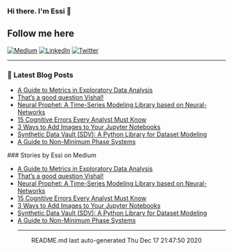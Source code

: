 ### Hi there. I'm Essi 👋

<!--
**e-alizadeh/e-alizadeh** is a ✨ _special_ ✨ repository because its `README.md` (this file) appears on your GitHub profile.

Here are some ideas to get you started:

- 🔭 I’m currently working on ...
- 🌱 I’m currently learning ...
- 👯 I’m looking to collaborate on ...
- 🤔 I’m looking for help with ...
- 💬 Ask me about ...
- 📫 How to reach me: ...
- 😄 Pronouns: ...
- ⚡ Fun fact: ...
-->

## Follow me here
<a href="https://medium.com/@ealizadeh" target="_blank"><img alt="Medium" src="https://img.shields.io/badge/medium-%2312100E.svg?&style=for-the-badge&logo=medium&logoColor=white" /></a>
<a href="https://www.linkedin.com/in/alizadehesmaeil/" target="_blank"><img alt="LinkedIn" src="https://img.shields.io/badge/linkedin-%230077B5.svg?&style=for-the-badge&logo=linkedin&logoColor=white" /></a>
<a href="https://twitter.com/intent/follow?screen_name=es_alizadeh&tw_p=followbutton" target="_blank"><img alt="Twitter" src="https://img.shields.io/badge/twitter-%231DA1F2.svg?&style=for-the-badge&logo=twitter&logoColor=white" /></a>

---
### 📕 Latest Blog Posts
<!-- BLOG-POST-LIST:START -->
- [A Guide to Metrics in Exploratory Data Analysis](https://towardsdatascience.com/a-guide-to-metrics-in-exploratory-data-analysis-250b33f72297?source=rss-35a932e89ec1------2)
- [That’s a good question Vishal!](https://medium.com/@ealizadeh/thats-a-good-question-vishal-44241004099e?source=rss-35a932e89ec1------2)
- [Neural Prophet: A Time-Series Modeling Library based on Neural-Networks](https://towardsdatascience.com/neural-prophet-a-time-series-modeling-library-based-on-neural-networks-dd02dc8d868d?source=rss-35a932e89ec1------2)
- [15 Cognitive Errors Every Analyst Must Know](https://towardsdatascience.com/15-cognitive-errors-every-analyst-must-know-268540e34ade?source=rss-35a932e89ec1------2)
- [3 Ways to Add Images to Your Jupyter Notebooks](https://medium.com/better-programming/3-ways-to-add-images-to-your-jupyter-notebook-61ddfa27e565?source=rss-35a932e89ec1------2)
- [Synthetic Data Vault (SDV): A Python Library for Dataset Modeling](https://towardsdatascience.com/synthetic-data-vault-sdv-a-python-library-for-dataset-modeling-b48c406e7398?source=rss-35a932e89ec1------2)
- [A Guide to Non-Minimum Phase Systems](https://towardsdatascience.com/a-guide-to-non-minimum-phase-systems-1403350917a0?source=rss-35a932e89ec1------2)
<!-- BLOG-POST-LIST:END -->### Stories by Essi on Medium
 - [A Guide to Metrics in Exploratory Data Analysis](https://towardsdatascience.com/a-guide-to-metrics-in-exploratory-data-analysis-250b33f72297?source=rss-35a932e89ec1------2)
 - [That’s a good question Vishal!](https://medium.com/@ealizadeh/thats-a-good-question-vishal-44241004099e?source=rss-35a932e89ec1------2)
 - [Neural Prophet: A Time-Series Modeling Library based on Neural-Networks](https://towardsdatascience.com/neural-prophet-a-time-series-modeling-library-based-on-neural-networks-dd02dc8d868d?source=rss-35a932e89ec1------2)
 - [15 Cognitive Errors Every Analyst Must Know](https://towardsdatascience.com/15-cognitive-errors-every-analyst-must-know-268540e34ade?source=rss-35a932e89ec1------2)
 - [3 Ways to Add Images to Your Jupyter Notebooks](https://medium.com/better-programming/3-ways-to-add-images-to-your-jupyter-notebook-61ddfa27e565?source=rss-35a932e89ec1------2)
 - [Synthetic Data Vault (SDV): A Python Library for Dataset Modeling](https://towardsdatascience.com/synthetic-data-vault-sdv-a-python-library-for-dataset-modeling-b48c406e7398?source=rss-35a932e89ec1------2)
 - [A Guide to Non-Minimum Phase Systems](https://towardsdatascience.com/a-guide-to-non-minimum-phase-systems-1403350917a0?source=rss-35a932e89ec1------2)<hr>
<div align="center">
README.md last auto-generated Thu Dec 17 21:47:50 2020
</div>
